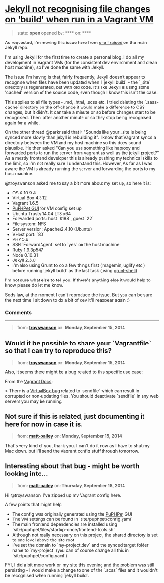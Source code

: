 # [Jekyll not recognising file changes on &#x27;build&#x27; when run in a Vagrant VM](https://github.com/jekyll/jekyll-help/issues/151)

> state: **open** opened by: **** on: ****

As requested, I&#x27;m moving this issue here from [one I raised](https://github.com/jekyll/jekyll/issues/2923) on the main Jekyll repo.

I&#x27;m using Jekyll for the first time to create a personal blog. I do all my development in Vagrant VMs (for the consistent dev environment and clean host machine), so I&#x27;ve done the same with Jekyll.

The issue I&#x27;m having is that, fairly frequently, Jekyll doesn&#x27;t appear to recognise when files have been updated when I &#x60;jekyll build&#x60; - the &#x60;_site&#x60; directory is regenerated, but with old code. It&#x27;s like Jekyll is using some &#x27;cached&#x27; version of the source code, even though I know this isn&#x27;t the case.

This applies to all file types - .md, .html, .scss etc. I tried deleting the &#x60;.sass-cache&#x60; directory on the off-chance it would make a difference to CSS changes, but it didn&#x27;t. It can take a minute or so before changes start to be recognised. Then, after another minute or so they stop being recognised again for a while.

On the other thread @parkr said that it &quot;Sounds like your _site is being synced more slowly than jekyll is rebuilding it&quot;. I know that Vagrant syncs a directory between the VM and my host machine so this does sound plausible. He then asked &quot;Can you use something like haproxy and forwarded ports to run the server from vagrant as well as the jekyll project?&quot; As a mostly frontend developer this is already pushing my technical skills to the limit, so I&#x27;m not really sure I understand this. However, As far as I was aware the VM is already running the server and forwarding the ports to my host machine.

@troyswanson asked me to say a bit more about my set up, so here it is:

- OS X 10.9.4
- Virtual Box 4.3.12
- Vagrant 1.6.5
- [PuPHPet GUI](https://puphpet.com/) for VM config set up
- Ubuntu Trusty 14.04 LTS x64
- Forwarded ports: host &#x60;8188&#x60;, guest &#x60;22&#x60;
- File system: NFS
- Server version: Apache/2.4.10 (Ubuntu)
- VHost port: &#x60;80&#x60;
- PHP 5.6
- SSH &#x60;ForwardAgent&#x60; set to &#x60;yes&#x60; on the host machine
- Ruby 1.9.3p547
- Node 0.10.31
- Jekyll 2.3.0
- I&#x27;m also using Grunt to do a few things first (imagemin, uglify etc.) before running &#x60;jekyll build&#x60; as the last task (using [grunt-shell](https://github.com/sindresorhus/grunt-shell))

I&#x27;m not sure what else to tell you. If there&#x27;s anything else it would help to know please do let me know.

Sods law, at the moment I can&#x27;t reproduce the issue. But you can be sure the next time I sit down to do a bit of dev it&#x27;ll reappear again ;)

### Comments

---
> from: [**troyswanson**](https://github.com/jekyll/jekyll-help/issues/151#issuecomment-55662122) on: **Monday, September 15, 2014**

Would it be possible to share your &#x60;Vagrantfile&#x60; so that I can try to reproduce this?
---
> from: [**troyswanson**](https://github.com/jekyll/jekyll-help/issues/151#issuecomment-55662534) on: **Monday, September 15, 2014**

Also, it seems there might be a bug related to this specific use case:

From the [Vagrant Docs](https://docs.vagrantup.com/v2/synced-folders/virtualbox.html):

&gt; There is a [VirtualBox bug](https://github.com/mitchellh/vagrant/issues/351#issuecomment-1339640) related to &#x60;sendfile&#x60; which can result in corrupted or non-updating files. You should deactivate &#x60;sendfile&#x60; in any web servers you may be running.

Not sure if this is related, just documenting it here for now in case it is.
---
> from: [**matt-bailey**](https://github.com/jekyll/jekyll-help/issues/151#issuecomment-55662657) on: **Monday, September 15, 2014**

That&#x27;s very kind of you, thank you. I can&#x27;t do it now as I have to shut my Mac down, but I&#x27;ll send the Vagrant config stuff through tomorrow.

Interesting about that bug - might be worth looking into...
---
> from: [**matt-bailey**](https://github.com/jekyll/jekyll-help/issues/151#issuecomment-56111458) on: **Thursday, September 18, 2014**

Hi @troyswanson, I&#x27;ve zipped up [my Vagrant config here](http://cl.ly/2u1p1n1R2P1w/download/test-vagrant-config.zip).

A few points that might help:

- The config was originally generated using the [PuPHPet](https://puphpet.com/) GUI
- The VM settings can be found in &#x60;site/puphpet/config.yaml&#x60;
- The main frontend dependencies are installed using &#x60;site/puphpet/files/startup-once/frontend-tools.sh&#x60;
- Although not really necessary on this project, the shared directory is set to one level above the site root
- I&#x27;ve set the domain to &#x60;my-project.dev&#x60; and the synced target folder name to &#x60;my-project&#x60; (you can of course change all this in &#x60;site/puphpet/config.yaml&#x60;)

FYI, I did a bit more work on my site this evening and the problem was still persisting - I would make a change to one of the &#x60;.scss&#x60; files and it wouldn&#x27;t be recognised when running &#x60;jekyll build&#x60;.
